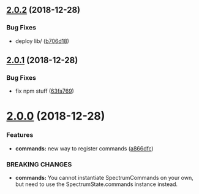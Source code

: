 ## [2.0.2](https://github.com/Superd22/spectrum-bot/compare/2.0.1...2.0.2) (2018-12-28)


### Bug Fixes

* deploy lib/ ([b706d18](https://github.com/Superd22/spectrum-bot/commit/b706d18))

## [2.0.1](https://github.com/Superd22/spectrum-bot/compare/2.0.0...2.0.1) (2018-12-28)


### Bug Fixes

* fix npm stuff ([63fa769](https://github.com/Superd22/spectrum-bot/commit/63fa769))

# [2.0.0](https://github.com/Superd22/spectrum-bot/compare/1.2.0...2.0.0) (2018-12-28)


### Features

* **commands:** new way to register commands ([a866dfc](https://github.com/Superd22/spectrum-bot/commit/a866dfc))


### BREAKING CHANGES

* **commands:** You cannot instantiate SpectrumCommands on your own, but need to use the SpectrumState.commands instance instead.
